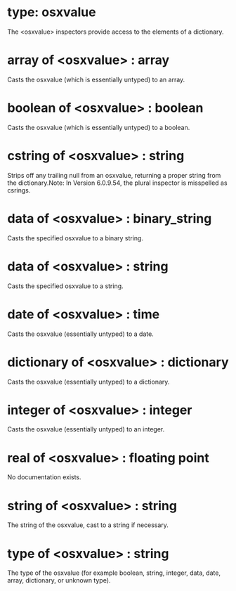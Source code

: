 # type: osxvalue

The &lt;osxvalue&gt; inspectors provide access to the elements of a dictionary.

# array of &lt;osxvalue&gt; : array

Casts the osxvalue (which is essentially untyped) to an array.

# boolean of &lt;osxvalue&gt; : boolean

Casts the osxvalue (which is essentially untyped) to a boolean.

# cstring of &lt;osxvalue&gt; : string

Strips off any trailing null from an osxvalue, returning a proper string from the dictionary.Note: In Version 6.0.9.54, the plural inspector is misspelled as csrings.

# data of &lt;osxvalue&gt; : binary_string

Casts the specified osxvalue to a binary string.

# data of &lt;osxvalue&gt; : string

Casts the specified osxvalue to a string.

# date of &lt;osxvalue&gt; : time

Casts the osxvalue (essentially untyped) to a date.

# dictionary of &lt;osxvalue&gt; : dictionary

Casts the osxvalue (essentially untyped) to a dictionary.

# integer of &lt;osxvalue&gt; : integer

Casts the osxvalue (essentially untyped) to an integer.

# real of &lt;osxvalue&gt; : floating point

No documentation exists.

# string of &lt;osxvalue&gt; : string

The string of the osxvalue, cast to a string if necessary.

# type of &lt;osxvalue&gt; : string

The type of the osxvalue (for example boolean, string, integer, data, date, array, dictionary, or unknown type).
